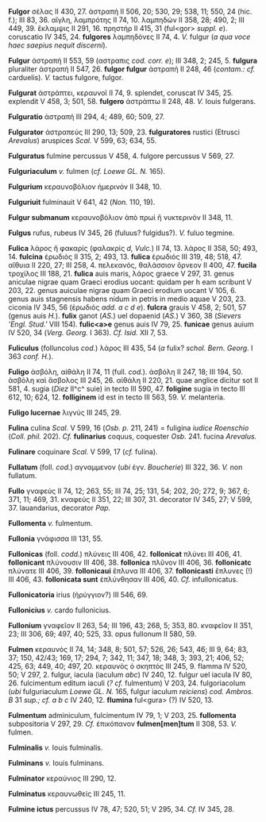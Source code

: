 **Fulgor** σέλας II 430, 27. ἀστραπή II 506, 20; 530, 29; 538, 11; 550,
24 (hic. f.); III 83, 36. αἴγλη, λαμπρότης II 74, 10. λαμπηδών II 358,
28; 490, 2; III 449, 39. ἔκλαμψις II 291, 16. πρηστήρ II 415, 31
(ful\<gor\> *suppl. e*). coruscatio IV 345, 24. **fulgores** λαμπηδόνες
II 74, 4. *V.* fulgur (*a qua voce haec saepius nequit discerni*).

**Fulgur** ἀστραπή II 553, 59 (αστραπις *cod. corr. e*); III 348, 2;
245, 5. **fulgura** pluraliter ἀστραπή II 547, 26. **fulgor fulgur**
ἀστραπή II 248, 46 (*contam.: cf.* carduelis). *V.* tactus fulgore,
fulgor.

**Fulgurat** ἀστράπτει, κεραυνοῖ II 74, 9. splendet, coruscat IV 345,
25. explendit V 458, 3; 501, 58. **fulgero** ἀστράπτω II 248, 48. *V.*
Iouis fulgerans.

**Fulguratio** ἀστραπή III 294, 4; 489, 60; 509, 27.

**Fulgurator** ἀστραπεύς III 290, 13; 509, 23. **fulguratores** rustici
(Etrusci *Arevalus*) aruspices *Scal.* V 599, 63; 634, 55.

**Fulguratus** fulmine percussus V 458, 4. fulgore percussus V 569, 27.

**Fulguriaculum** *v.* fulmen (*cf. Loewe GL. N.* 165).

**Fulgurium** κεραυνοβόλιον ἡμερινόν II 348, 10.

**Fulguriuit** fulminauit V 641, 42 (*Non.* 110, 19).

**Fulgur submanum** κεραυνοβόλιον ἀπὸ πρωὶ ἢ νυκτερινόν II 348, 11.

**Fulgus** rufus, rubeus IV 345, 26 (fuluus? fulgidus?). *V.* fuluo
tegmine.

**Fulica** λάρος ἢ φακαρίς (φαλακρίς *d, Vulc.*) II 74, 13. λάρος II
358, 50; 493, 14. **fulcina** ἐρωδιός II 315, 2; 493, 13. **fulica**
ἐρωδιός III 319, 48; 518, 47. αἴθυια II 220, 27; III 258, 4. πελεκανός,
θαλάσσιον ὄρνεον II 400, 47. **fucila** τροχίλος III 188, 21. **fulica**
auis maris, λάρος graece V 297, 31. genus aniculae nigrae quam Graeci
erodius uocant: quidam per h eam scribunt V 203, 22. genus auiculae
nigrae quam Graeci erodium uocant V 105, 6. genus auis stagnensis habens
nidum in petris in medio aquae V 203, 23. ciconia IV 345, 56 (ἐρωδιός
*add. a c d e*). **fulcra** grauis V 458, 2; 501, 57 (genus auis *H.*).
**fulix** ganot (*AS.*) uel dopaenid (*AS.*) V 360, 38 (*Sievers 'Engl.
Stud.'* VIII 154). **fulic\<a\>e** genus auis IV 79, 25. **funicae**
genus auium IV 520, 34 (*Verg. Georg.* I 363). *Cf. Isid.* XII 7, 53.

**Fuliculus** (folluncolus *cod.*) λάρος III 435, 54 (*a* fulix? *schol.
Bern. Georg.* I 363 *conf. H.*).

**Fuligo** ἀσβόλη, αἰθάλη II 74, 11 (full. *cod.*). ἀσβόλη II 247, 18;
III 194, 50. ἀσβόλη καὶ ἄσβολος III 245, 26. αἰθάλη II 220, 21. quae
anglice dicitur sot II 581, 4. sugia (*Diez* II^c^ suie) in tecto III
590, 47. **foligine** sugia in tecto III 612, 10; 624, 12.
**folliginem** id est in tecto III 563, 59. *V.* melanteria.

**Fuligo lucernae** λιγνύς III 245, 29.

**Fulina** culina *Scal.* V 599, 16 (*Osb. p.* 211, 241) = fuligina
*iudice Roenschio* (*Coll. phil.* 202). *Cf.* **fulinarius** coquus,
coquester *Osb.* 241. fucina *Arevalus.*

**Fulinare** coquinare *Scal.* V 599, 17 (*cf.* fulina).

**Fullatum** (foll. *cod.*) αγναμμενον (*ubi* ἐγν. *Boucherie*) III 322,
36. *V.* non fullatum.

**Fullo** γναφεύς II 74, 12; 263, 55; III 74, 25; 131, 54; 202, 20; 272,
9; 367, 6; 371, 11; 469, 31. κναφεύς II 351, 22; III 307, 31. decorator
IV 345, 27; V 599, 37. lauandarius, decorator *Pap.*

**Fullomenta** *v.* fulmentum.

**Fullonia** γνάφισσα III 131, 55.

**Fullonicas** (foll. *codd.*) πλύνεις III 406, 42. **follonicat**
πλύνει III 406, 41. **follonicant** πλύνουσιν III 406, 38. **follonica**
πλῦνον III 406, 36. **follonicatc** πλύνατε III 406, 39. **follonicaui**
ἔπλυνα III 406, 37. **follonicasti** ἔπλυνες (!) III 406, 43.
**follonicata sunt** ἐπλύνθησαν III 406, 40. *Cf.* infullonicatus.

**Fullonicatoria** irius (ἠρύγγιον?) III 546, 69.

**Fullonicius** *v.* cardo fullonicius.

**Fullonium** γναφεῖον II 263, 54; III 196, 43; 268, 5; 353, 80.
κναφεῖον II 351, 23; III 306, 69; 497, 40; 525, 33. opus fullonum II
580, 59.

**Fulmen** κεραυνός II 74, 14; 348, 8; 501, 57; 526, 26; 543, 46; III 9,
64; 83, 37; 150, 42/43; 169, 17; 294, 7; 342, 11; 347, 18; 348, 3; 393,
21; 406, 52; 425, 63; 449, 40; 497, 20. κεραυνὸς ὁ σκηπτός III 245, 9.
flamma IV 520, 50; V 297, 2. fulgur, iacula (iaculum *abc*) IV 240, 12.
fulgur uel iacula IV 80, 26. fulcimentum editum iaculi (*? cf.*
fulmentum) V 203, 24. fulgoriacolum (*ubi* fulguriaculum *Loewe GL. N.*
165, fulgur iaculum *reiciens*) *cod. Ambros. B* 31 *sup.; cf. a b c* IV
240, 12. **flumina** ful\<gura\> (?) IV 520, 13.

**Fulmentum** adminiculum, fulcimentum IV 79, 1; V 203, 25.
**fullomenta** subpositoria V 297, 29. *Cf.* ἐπικόπανον
**fulmen[men]tum** II 308, 53. *V.* fulmen.

**Fulminalis** *v.* Iouis fulminalis.

**Fulminans** *v.* Iouis fulminans.

**Fulminator** κεραύνιος III 290, 12.

**Fulminatus** κεραυνωθείς III 245, 11.

**Fulmine ictus** percussus IV 78, 47; 520, 51; V 295, 34. *Cf.* IV 345,
28.
